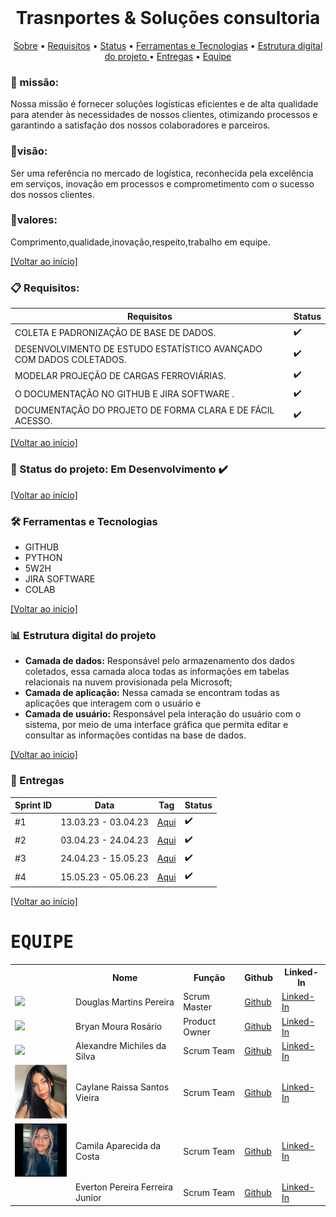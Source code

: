 <br id="inicio">

<h1 align="center"> Trasnportes & Soluções consultoria  </h1>
 <p align="center">
     <a href="#sobre">Sobre</a> • 
     <a href="#requisitos">Requisitos</a> •
     <a href="#status">Status</a> •
     <a href="#techtools">Ferramentas e Tecnologias</a> •
     <a href="#estrutura-pastas">Estrutura digital do projeto </a> • 
     <a href="#entregas">Entregas</a> • 
     <a href="#equipe">Equipe</a> 
</p>

<span id="sobre">

### 🔎 missão: 
 Nossa missão é fornecer soluções logísticas eficientes e de alta qualidade para atender às necessidades de nossos clientes, otimizando processos e garantindo a satisfação dos nossos colaboradores e parceiros.
### 🔎visão: 
 Ser uma referência no mercado de logística, reconhecida pela excelência em serviços, inovação em processos e comprometimento com o sucesso dos nossos clientes.  
 ### 🔎valores:
 Comprimento,qualidade,inovação,respeito,trabalho em equipe.
 
 </p>

<a href="#inicio">[Voltar ao início]</a>


<span id="requisitos">

### :clipboard: Requisitos:
 <p>

Requisitos |  Status 
-----------|----------
COLETA E PADRONIZAÇÃO DE BASE DE DADOS. | ✔️
 DESENVOLVIMENTO DE ESTUDO ESTATÍSTICO AVANÇADO COM DADOS COLETADOS.|✔️
 MODELAR PROJEÇÃO DE CARGAS FERROVIÁRIAS.|✔️
  O DOCUMENTAÇÃO NO GITHUB E JIRA SOFTWARE .|✔️
  DOCUMENTAÇÃO DO PROJETO DE FORMA CLARA E DE FÁCIL ACESSO.|✔️
  

  
 </p>

<a href="#inicio">[Voltar ao início]</a>
 <span id="status">

 ### :bookmark_tabs: Status do projeto: Em Desenvolvimento ✔️	
  
 <a href="#inicio">[Voltar ao início]</a>
  
 <span id="techtools">
 
 ### :hammer_and_wrench: Ferramentas e Tecnologias
 - GITHUB
 - PYTHON
 - 5W2H 
 - JIRA SOFTWARE
 - COLAB
  
 <a href="#inicio">[Voltar ao início]</a>
 
 
<span id="estrutura-pastas">
 
### :bar_chart: Estrutura digital do projeto
 
- **Camada de dados:** Responsável pelo armazenamento dos dados coletados, essa camada aloca todas as informações em tabelas relacionais na nuvem provisionada pela Microsoft;
- **Camada de aplicação:** Nessa camada se encontram todas as aplicações que interagem com o usuário e
- **Camada de usuário:** Responsável pela interação do usuário com o sistema, por meio de uma interface gráfica que permita editar e consultar as informações contidas na base de dados.


<a href="#inicio">[Voltar ao início]</a>
 
<span id="entregas">

### :dart: Entregas
 
Sprint ID | Data | Tag | Status
----------|------|-----|-------
#1 | 13.03.23 - 03.04.23 | <a href="https://fatecsjc-prd.azurewebsites.net/">Aqui</a> | ✔️
#2 | 03.04.23 - 24.04.23 | <a href="#">Aqui</a> | ✔️
#3 | 24.04.23 - 15.05.23 | <a href="#">Aqui</a> | ✔️
#4 | 15.05.23 - 05.06.23 | <a href="#">Aqui</a> | ✔️

<a href="#inicio">[Voltar ao início]</a>

<span id="equipe">

<h1 ><samp>EQUIPE</samp></h1>

<table align="">
  <tr>
   <th><b></b></th> 
   <th><b>Nome</b></th>
    <th><b>Função</b></th>
    <th><b>Github</b></th>
    <th><b>Linked-In</b></th>
  </tr>
   <tr>
    <td><b><img src="https://avatars.githubusercontent.com/u/113192231?v=4" width="115px"></th>
    <td>Douglas Martins Pereira</td>
    <td>Scrum Master</td>
    <td><a href="https://github.com/DouglasMartinscs">Github</a></td>
   <td><a href="">Linked-In</a></td>
  </tr>
   <tr>
    <td><b><img src="https://avatars.githubusercontent.com/u/113191269?v=4" width="115px"></th>
    <td>Bryan Moura Rosário</td>
    <td>Product Owner</td>
    <td><a href="https://github.com/bryanrosario">Github</a></td>
    <td><a href="">Linked-In</a></td>
  </tr>
    <tr>
    <td><b><img src="[7738a24d-4526-4f5e-9464-7ec5fdc7e130](https://github.com/bryanrosario/Transporte-e-Consultoria-Grupo1/assets/113191269/852da05c-5a5e-4d6b-ab9e-dc838617f4ed)" width="115px"></th> 
    <td>Alexandre Michiles da Silva</td>
    <td>Scrum Team</td>
    <td><a href="">Github</a></td>
    <td><a href="">Linked-In</a></td>
  </tr>
  <tr>
   <td><b><img src="https://github.com/anaelisac/Imagens/blob/main/cay%20temp.jpg" width="115px"></th> 
   <td>Caylane Raissa Santos Vieira</td>
    <td>Scrum Team</td>
    <td><a href="https://github.com/caylaneraissa">Github</a></td>
    <td><a href="">Linked-In</a></td>
  </tr>
    <tr>
    <td><b><img src="https://github.com/anaelisac/Imagens/blob/main/camila%20temp.jpg" width="115px"></th>
     <td>Camila Aparecida da Costa</td>
    <td>Scrum Team</td>
    <td><a href="https://github.com/camilacosta29">Github</a></td>
    <td><a href="">Linked-In</a></td>
  </tr>
  <tr>
   <td><b><img src=></th> 
   <td>Everton Pereira Ferreira Junior</td>
    <td>Scrum Team</td>
    <td><a href="">Github</a></td>
    <td><a href="">Linked-In</a></td>
  </tr>
  </tr>

</table>
